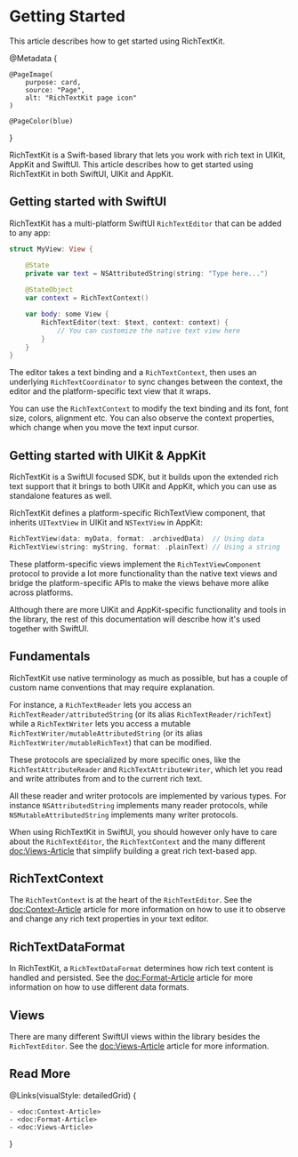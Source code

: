 # Getting Started

This article describes how to get started using RichTextKit.

@Metadata {
    
    @PageImage(
        purpose: card,
        source: "Page",
        alt: "RichTextKit page icon"
    )
    
    @PageColor(blue)
}

RichTextKit is a Swift-based library that lets you work with rich text in UIKit, AppKit and SwiftUI. This article describes how to get started using RichTextKit in both SwiftUI, UIKit and AppKit.


## Getting started with SwiftUI

RichTextKit has a multi-platform SwiftUI ``RichTextEditor`` that can be added to any app:

```swift
struct MyView: View {

    @State
    private var text = NSAttributedString(string: "Type here...")
    
    @StateObject
    var context = RichTextContext()

    var body: some View {
        RichTextEditor(text: $text, context: context) {
            // You can customize the native text view here
        }
    }
}
```

The editor takes a text binding and a ``RichTextContext``, then uses an underlying ``RichTextCoordinator`` to sync changes between the context, the editor and the platform-specific text view that it wraps. 

You can use the ``RichTextContext`` to modify the text binding and its font, font size, colors, alignment etc. You can also observe the context properties, which change when you move the text input cursor.



## Getting started with UIKit & AppKit

RichTextKit is a SwiftUI focused SDK, but it builds upon the extended rich text support that it brings to both UIKit and AppKit, which you can use as standalone features as well.

RichTextKit defines a platform-specific RichTextView component, that inherits `UITextView` in UIKit and `NSTextView` in AppKit:

```swift
RichTextView(data: myData, format: .archivedData)  // Using data
RichTextView(string: myString, format: .plainText) // Using a string
```

These platform-specific views implement the ``RichTextViewComponent`` protocol to provide a lot more functionality than the native text views and bridge the platform-specific APIs to make the views behave more alike across platforms.

Although there are more UIKit and AppKit-specific functionality and tools in the library, the rest of this documentation will describe how it's used together with SwiftUI. 



## Fundamentals

RichTextKit use native terminology as much as possible, but has a couple of custom name conventions that may require explanation.

For instance, a ``RichTextReader`` lets you access an ``RichTextReader/attributedString`` (or its alias ``RichTextReader/richText``) while a ``RichTextWriter`` lets you access a mutable ``RichTextWriter/mutableAttributedString`` (or its alias ``RichTextWriter/mutableRichText``) that can be modified.

These protocols are specialized by more specific ones, like the ``RichTextAttributeReader`` and ``RichTextAttributeWriter``, which let you read and write attributes from and to the current rich text.

All these reader and writer protocols are implemented by various types. For instance `NSAttributedString` implements many reader protocols, while `NSMutableAttributedString` implements many writer protocols.

When using RichTextKit in SwiftUI, you should however only have to care about the ``RichTextEditor``, the ``RichTextContext`` and the many different <doc:Views-Article> that simplify building a great rich text-based app.  




## RichTextContext

The ``RichTextContext`` is at the heart of the ``RichTextEditor``. See the <doc:Context-Article> article for more information on how to use it to observe and change any rich text properties in your text editor.



## RichTextDataFormat

In RichTextKit, a ``RichTextDataFormat`` determines how rich text content is handled and persisted. See the <doc:Format-Article> article for more information on how to use different data formats.



## Views

There are many different SwiftUI views within the library besides the ``RichTextEditor``. See the <doc:Views-Article> article for more information.



## Read More

@Links(visualStyle: detailedGrid) {
    
    - <doc:Context-Article>
    - <doc:Format-Article>
    - <doc:Views-Article>
}
